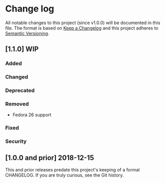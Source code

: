 <!--
# This file is part of the doubledog-gpm Puppet module.
# Copyright 2018-2019 John Florian
# SPDX-License-Identifier: GPL-3.0-or-later

Template

## [VERSION] DATE/WIP
### Added
### Changed
### Deprecated
### Removed
### Fixed
### Security

-->

# Change log

All notable changes to this project (since v1.0.0) will be documented in this file.  The format is based on [Keep a Changelog](http://keepachangelog.com/en/1.0.0/) and this project adheres to [Semantic Versioning](http://semver.org).

## [1.1.0] WIP
### Added
### Changed
### Deprecated
### Removed
- Fedora 26 support
### Fixed
### Security

## [1.0.0 and prior] 2018-12-15

This and prior releases predate this project's keeping of a formal CHANGELOG.  If you are truly curious, see the Git history.
